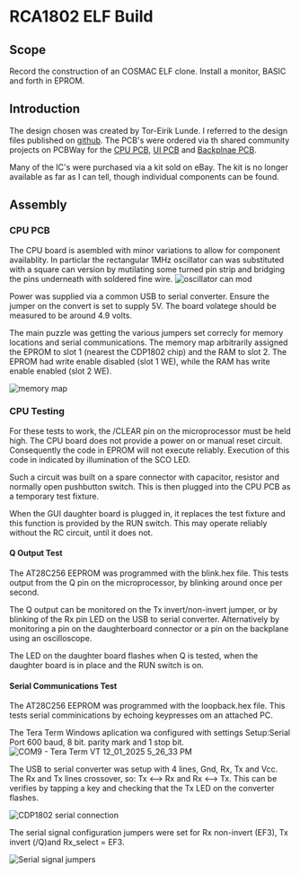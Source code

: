 # RCA1802 ELF Build

## Scope

Record the construction of an COSMAC ELF clone. Install a monitor, BASIC and forth in EPROM.

## Introduction

The design chosen was created by Tor-Eirik Lunde. I referred to the design files published on [github](https://github.com/tebl/RC1802-Cosmac-ELF). 
The PCB's were ordered via th shared community projects on PCBWay for the [CPU PCB](https://www.pcbway.com/project/shareproject/RC1802_Cosmac_ELF__CPU_module_revision_E_.html?inviteid=88707), [UI PCB](https://www.pcbway.com/project/shareproject/RC1802_Cosmac_ELF__UI_module_revision_E_.html?inviteid=88707) and [Backplnae PCB](https://www.pcbway.com/project/shareproject/RC6502_Apple_1_Replica__Backplane_module_revision_A_.html).

Many of the IC's were purchased via a kit sold on eBay. The kit is no longer available as far as I can tell, though individual components can be found.

## Assembly

### CPU PCB

The CPU board is asembled with minor variations to allow for component availablity. In particlar the rectangular 1MHz oscillator can was substituted with a square can version by mutilating some turned pin strip and bridging the pins underneath with soldered fine wire. 
![oscillator can mod](https://github.com/user-attachments/assets/b8bdb12a-2c62-495b-834b-8651e8762d8e)

Power was supplied via a common USB to serial converter. Ensure the jumper on the convert is set to supply 5V. The board volatege should be measured to be around 4.9 volts.

The main puzzle was getting the various jumpers set correcly for memory locations and serial communications. The memory map arbitrarily assigned the EPROM to slot 1 (nearest the CDP1802 chip) and the RAM to slot 2. The EPROM had write enable disabled (slot 1 WE), while the RAM has write enable enabled (slot 2 WE).

![memory map](https://github.com/user-attachments/assets/46a9924d-6826-4a16-9c2e-f648abba5d77)


### CPU Testing

For these tests to work, the /CLEAR pin on the microprocessor must be held high.
The CPU board does not provide a power on or manual reset circuit.
Consequently the code in EPROM will not execute reliably.
Execution of this code in indicated by illumination of the SCO LED.

Such a circuit was built on a spare connector with capacitor, resistor and normally open pushbutton switch.
This is then plugged into the CPU PCB as a temporary test fixture.

When the GUI daughter board is plugged in, it replaces the test fixture and this function is provided by the RUN switch. 
This may operate reliably without the RC circuit, until it does not.

#### Q Output Test

The AT28C256 EEPROM was programmed with the blink.hex file. This tests output from the Q pin on the microprocessor, by blinking around once per second.

The Q output can be monitored on the Tx invert/non-invert jumper, or by blinking of the Rx pin LED on the USB to serial converter.
Alternatively by monitoring a pin on the daughterboard connector or a pin on the backplane using an oscilloscope.

The LED on the daughter board flashes when Q is tested, when the daughter board is in place and the RUN switch is on.

#### Serial Communications Test

The AT28C256 EEPROM was programmed with the loopback.hex file. This tests serial comminications by echoing keypresses om an attached PC. 

The Tera Term Windows aplication wa configured with settings Setup:Serial Port 600 baud, 8 bit. parity mark and 1 stop bit. 
![COM9 - Tera Term VT 12_01_2025 5_26_33 PM](https://github.com/user-attachments/assets/ac78f7d0-f8a7-40f6-b2cb-c1115c2d62a1)

The USB to serial converter was setup with 4 lines, Gnd, Rx, Tx and Vcc. The Rx and Tx lines crossover, so: Tx <--> Rx and Rx <--> Tx. This can be verifies by tapping a key and checking that the Tx LED on the converter flashes.

![CDP1802 serial connection](https://github.com/user-attachments/assets/dbf6cce9-fa8b-4102-9c05-0792b4163a77)

The serial signal configuration jumpers were set for Rx non-invert (EF3), Tx invert (/Q)and Rx_select = EF3.

![Serial signal jumpers](https://github.com/user-attachments/assets/c72e4d6e-070c-4ffa-8966-7027a7afdc20)

